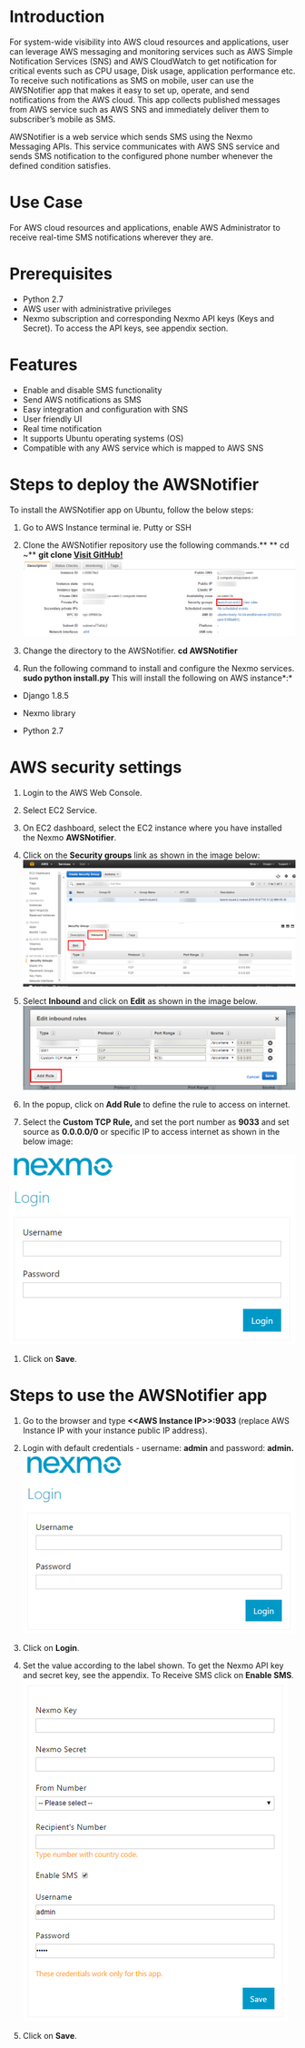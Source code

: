 Introduction
============
For system-wide visibility into AWS cloud resources and applications, user can leverage AWS messaging and monitoring services such as AWS Simple Notification Services (SNS) and AWS CloudWatch to get notification for critical events such as CPU usage, Disk usage, application performance etc. To receive such notifications as SMS on mobile, user can use the AWSNotifier app that makes it easy to set up, operate, and send notifications from the AWS cloud. This app collects published messages from AWS service such as AWS SNS and immediately deliver them to subscriber’s mobile as SMS.

AWSNotifier is a web service which sends SMS using the Nexmo Messaging APIs. This service communicates with AWS SNS service and sends SMS notification to the configured phone number whenever the defined condition satisfies.

Use Case
========

For AWS cloud resources and applications, enable AWS Administrator to receive real-time SMS notifications wherever they are.

Prerequisites 
=============
 - Python 2.7
 - AWS user with administrative privileges
 - Nexmo subscription and corresponding Nexmo API keys (Keys and Secret). To access the API keys, see appendix section.

Features
========
 - Enable and disable SMS functionality
 - Send AWS notifications as SMS
 - Easy integration and configuration with SNS
 - User friendly UI
 - Real time notification
 - It supports Ubuntu operating systems (OS)
 - Compatible with any AWS service which is mapped to AWS SNS
 
 
Steps to deploy the AWSNotifier
=================================
To install the AWSNotifier app on Ubuntu, follow the below steps:
1.  Go to AWS Instance terminal ie. Putty or SSH
2.  Clone the AWSNotifier repository use the following commands.**
	** cd ~**
	**git clone [Visit GitHub!](https://www.github.com)**
![](https://github.com/niravtadvaiya/AWSNotifier/blob/master/docs/1.png?raw=true)
3.  Change the directory to the AWSNotifier.
	**cd AWSNotifier**

4.  Run the following command to install and configure the Nexmo services.
	**sudo python install.py**
This will install the following on AWS instance*:*

-   Django 1.8.5

-   Nexmo library

-   Python 2.7

AWS security settings
=====================

1.  Login to the AWS Web Console.

2.  Select EC2 Service.

3.  On EC2 dashboard, select the EC2 instance where you have installed the Nexmo **AWSNotifier**.

4.  Click on the **Security groups** link as shown in the image below:
![](https://github.com/niravtadvaiya/AWSNotifier/blob/master/docs/2.png)
5.  Select **Inbound** and click on **Edit** as shown in the image below.
![](https://github.com/niravtadvaiya/AWSNotifier/blob/master/docs/3.png?raw=true)
1.  In the popup, click on **Add Rule** to define the rule to access on internet.

2.  Select the **Custom TCP Rule,** and set the port number as **9033** and set source as **0.0.0.0/0** or specific IP to access internet as shown in the below image:

![](https://github.com/niravtadvaiya/AWSNotifier/blob/master/docs/4.png?raw=true)


1.  Click on **Save**.

Steps to use the AWSNotifier app
================================

1.  Go to the browser and type **&lt;&lt;AWS Instance IP&gt;&gt;:9033** (replace AWS Instance IP with your instance public IP address).

2.  Login with default credentials - username: **admin** and password: **admin.**
![](https://github.com/niravtadvaiya/AWSNotifier/blob/master/docs/4.png?raw=true)
3.  Click on **Login**.
4.  Set the value according to the label shown. To get the Nexmo API key and secret key, see the appendix. To Receive SMS click on **Enable SMS**.
![](https://github.com/niravtadvaiya/AWSNotifier/blob/master/docs/5.png?raw=true)
5.  Click on **Save**.

